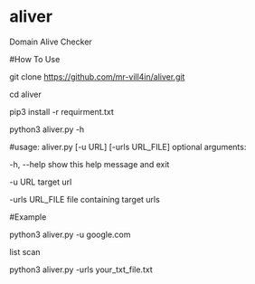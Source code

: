 # aliver
Domain Alive Checker 

#How To Use 

git clone https://github.com/mr-vill4in/aliver.git

cd aliver 

pip3 install -r requirment.txt

python3 aliver.py -h 

#usage: aliver.py [-u URL] [-urls URL_FILE]
optional arguments:

  -h, --help      show this help message and exit
  
  -u URL          target url
  
  -urls URL_FILE  file containing target urls
  
#Example 

python3 aliver.py -u google.com 

list scan 

python3 aliver.py -urls your_txt_file.txt
